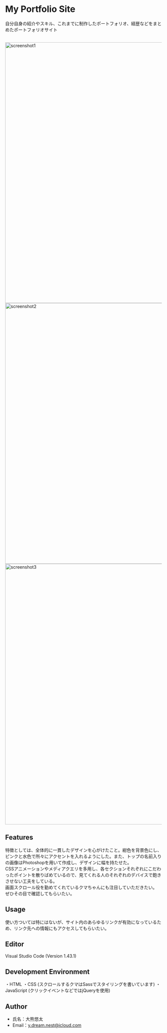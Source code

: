 # My Portfolio Site

自分自身の紹介やスキル、これまでに制作したポートフォリオ、経歴などをまとめたポートフォリオサイト<br />

<br />

<img width="840" alt="screenshot1" src="https://user-images.githubusercontent.com/39920490/77169553-05839100-6afd-11ea-84e0-41338e0228fd.png">

<img width="840" alt="screenshot2" src="https://user-images.githubusercontent.com/39920490/77218446-bd9d5200-6b6e-11ea-9f75-6e5fb8b48c09.png">

<img width="840" alt="screenshot3" src="https://user-images.githubusercontent.com/39920490/77218449-c2620600-6b6e-11ea-8b22-fbc08dc9aa4f.png">


## Features

特徴としては、全体的に一貫したデザインを心がけたこと。紺色を背景色にし、ピンクと水色で所々にアクセントを入れるようにした。また、トップの名前入りの画像はPhotoshopを用いて作成し、デザインに幅を持たせた。<br />
CSSアニメーションやメディアクエリを多用し、各セクションそれぞれにこだわったポイントを散りばめているので、見てくれる人のそれぞれのデバイスで飽きさせない工夫をしている。<br />
画面スクロール役を勤めてくれているクマちゃんにも注目していただきたい。<br />
ぜひその目で確認してもらいたい。

## Usage

使い方ついては特にはないが、サイト内のあらゆるリンクが有効になっているため、リンク先への情報にもアクセスしてもらいたい。

## Editor

Visual Studio Code (Version 1.43.1)

## Development Environment

・HTML
・CSS (スクロールするクマはSassでスタイリングを書いています)
・JavaScript (クリックイベントなどではjQueryを使用)

## Author

* 氏名：大熊悠太<br />
* Email：y.dream.nest@icloud.com
